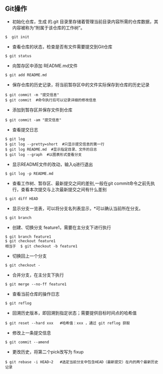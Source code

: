 ## Git操作

- 初始化仓库，生成 的.git 目录里存储着管理当前目录内容所需的仓库数据，其内容被称为“附属于该仓库的工作树”。

```
$  git init
```

- 查看仓库的状态，检查是否有文件需要提交到Git仓库

```
$ git status
```

- 向暂存区中添加 README.md文件

```
$ git add README.md
```

- 保存仓库的历史记录，将当前暂存区中的文件实际保存到仓库的历史记录

```
$ git commit -m "提交信息"
$ git commit  #命令执行后可以记录详细的修改信息
```

- 添加到暂存区并保存文件到仓库

```
$ git commit -am "提交信息"
```

- 查看提交日志

```
$ git log
$ git log --pretty=short  #只显示提交信息的第一行
$ git log README.md  #显示指定目录、文件的日志
$ git log --graph  #以图表形式查看分支
```

- 显示README文件的改动，输入q进行退出

```
$ git log -p README.md
```

- 查看工作树、暂存区、最新提交之间的差别,一般在git commit命令之前先执行，查看本次提交与上次最新提交之间有什么差别

```
$ git diff HEAD
```

- 显示分支一览表，可以将分支名列表显示，*可以确认当前所在分支。


```
$ git branch
```

- 创建、切换分支 feature1，需要在主分支下进行执行

```
$ git branch feature1
$ git checkout feature1  
相当于  $ git checkout -b feature1
```

- 切换回上一个分支

```
$ git checkout -
```

- 合并分支，在主分支下执行

```
$ git merge --no-ff feature1
```

- 查看当前仓库的操作日志

```
$ git reflog
```

- 回溯历史版本，即回溯到指定状态；需要提供目标时间点的哈希值

```
$ git reset --hard xxx   #哈希值：xxx ，通过 git reflog 获取
```

- 修改上一条提交信息

```
$ git commit --amend
```

- 更改历史，将第二个pick改写为 fixup

```
$ git rebase -i HEAD~2   #选定当前分支中包含HEAD（最新提交）在内的两个最新历史记录
```

